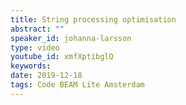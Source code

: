 ```yaml
---
title: String processing optimisation
abstract: ""
speaker_id: johanna-larsson
type: video
youtube_id: xmfXptibglQ
keywords: 
date: 2019-12-18
tags: Code BEAM Lite Amsterdam
---
```


